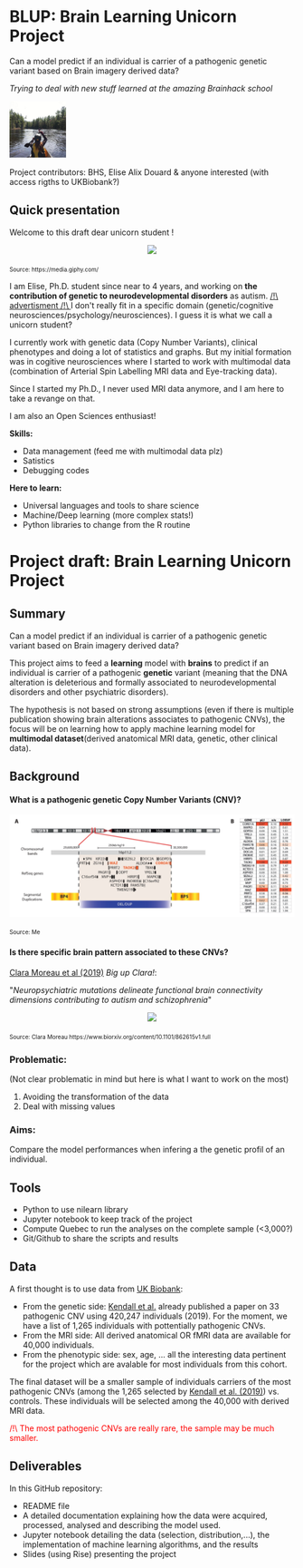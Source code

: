 # BLUP: Brain Learning Unicorn Project

Can a model predict if an individual is carrier of a pathogenic genetic variant based on Brain imagery derived data?

*Trying to deal with new stuff learned at the amazing Brainhack school*


<p align="left"> <img width="100" height="100" src="cannoe.png"> 
</p> 

Project contributors: BHS, Elise Alix Douard & anyone interested (with access rigths to UKBiobank?)


## Quick presentation

Welcome to this draft dear unicorn student ! 

<p align="center">
  <img src="https://media.giphy.com/media/CzQ9Kl1UIt8hG/giphy.gif">
</p>
<font size="1.5"> Source: https://media.giphy.com/</font> 

I am Elise, Ph.D. student since near to 4 years, and working on **the contribution of genetic to neurodevelopmental disorders** as autism. [/!\ advertisment /!\ ](https://www.biorxiv.org/content/10.1101/2020.03.09.979815v1.full) I don't really fit in a specific domain (genetic/cognitive neurosciences/psychology/neurosciences). I guess it is what we call a unicorn student?

I currently work with genetic data (Copy Number Variants), clinical phenotypes and doing a lot of statistics and graphs. But my initial formation was in cogitive neurosciences where I started to work with multimodal data (combination of Arterial Spin Labelling MRI data and Eye-tracking data).  

Since I started my Ph.D., I never used MRI data anymore, and I am here to take a revange on that. 

I am also an Open Sciences enthusiast!

**Skills:**
- Data management (feed me with multimodal data plz)
- Satistics
- Debugging codes

**Here to learn:**
- Universal languages and tools to share science 
- Machine/Deep learning (more complex stats!)
- Python libraries to change from the R routine

# Project draft: Brain Learning Unicorn Project

## Summary
<p>Can a model predict if an individual is carrier of a pathogenic genetic variant based on Brain imagery derived data?</p> 

This project aims to feed a **learning** model with **brains** to predict if an individual is carrier of a pathogenic **genetic** variant (meaning that the DNA alteration is deleterious and formally associated to neurodevelopmental disorders and other psychiatric disorders).

The hypothesis is not based on strong assumptions (even if there is multiple publication showing brain alterations associates to pathogenic CNVs), the focus will be on learning how to apply machine learning model for **multimodal dataset**(derived anatomical MRI data, genetic, other clinical data).

## Background
#### What is a pathogenic genetic Copy Number Variants (CNV)?

<p align="center"> <img src="Figure 1_page-0001.jpg"> 
</p> 
<font size="1.5">Source: Me</font>


#### Is there specific brain pattern associated to these CNVs?
[Clara Moreau et al (2019)](https://www.biorxiv.org/content/10.1101/862615v1.full) *Big up Clara!*: 

"*Neuropsychiatric mutations delineate functional brain connectivity dimensions contributing to autism and schizophrenia*"

<p align="center">
  <img src="https://www.biorxiv.org/content/biorxiv/early/2019/12/06/862615/F1.large.jpg?width=800&height=600&carousel=1">
</p>
<font size="1.5">Source: Clara Moreau https://www.biorxiv.org/content/10.1101/862615v1.full</font>

### Problematic: 
(Not clear problematic in mind but here is what I want to work on the most)
1) Avoiding the transformation of the data 
2) Deal with missing values 

### Aims: 
Compare the model performances when infering a the genetic profil of an individual.

## Tools 
- Python to use nilearn library
- Jupyter notebook to keep track of the project
- Compute Quebec to run the analyses on the complete sample (<3,000?)
- Git/Github to share the scripts and results 

## Data
A first thought is to use data from [UK Biobank](https://www.ukbiobank.ac.uk/):
- From the genetic side: [Kendall et al.](https://www.cambridge.org/core/journals/the-british-journal-of-psychiatry/article/cognitive-performance-and-functional-outcomes-of-carriers-of-pathogenic-copy-number-variants-analysis-of-the-uk-biobank/0D144F6880A46DC94EE27ADEACB5942B) already published a paper on 33 pathogenic CNV using 420,247 individuals (2019).
For the moment, we have a list of 1,265 individuals with pottentially pathogenic CNVs.
- From the MRI side: All derived anatomical OR fMRI data are available for 40,000 individuals.
- From the phenotypic side: sex, age, ... all the interesting data pertinent for the project which are avalable for most individuals from this cohort.

The final dataset will be a smaller sample of individuals carriers of the most pathogenic CNVs (among the 1,265 selected by [Kendall et al. (2019)](https://www.cambridge.org/core/journals/the-british-journal-of-psychiatry/article/cognitive-performance-and-functional-outcomes-of-carriers-of-pathogenic-copy-number-variants-analysis-of-the-uk-biobank/0D144F6880A46DC94EE27ADEACB5942B)) vs. controls.
These individuals will be selected among the 40,000 with derived MRI data.
<p><span style="color:red">/!\ The most pathogenic CNVs are really rare, the sample may be much smaller.</span></p>

## Deliverables
In this GitHub repository:
- README file
- A detailed documentation explaining how the data were acquired, processed, analysed and describing the model used.
- Jupyter notebook detailing the data (selection, distribution,...), the implementation of machine learning algorithms, and the results
- Slides (using Rise) presenting the project

